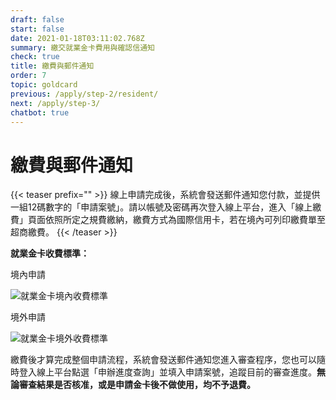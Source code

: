 ```yaml
---
draft: false
start: false
date: 2021-01-18T03:11:02.768Z
summary: 繳交就業金卡費用與確認信通知
check: true
title: 繳費與郵件通知
order: 7
topic: goldcard
previous: /apply/step-2/resident/
next: /apply/step-3/
chatbot: true
---
```

# 繳費與郵件通知

{{< teaser prefix="" >}}
線上申請完成後，系統會發送郵件通知您付款，並提供一組12碼數字的「申請案號」。請以帳號及密碼再次登入線上平台，進入「線上繳費」頁面依照所定之規費繳納，繳費方式為國際信用卡，若在境內可列印繳費單至超商繳費。
{{< /teaser >}}

**就業金卡收費標準：**

境內申請

![就業金卡境內收費標準](/cms-uploads/goldcardfee-01.png "就業金卡境內收費標準")

境外申請

![就業金卡境外收費標準](/cms-uploads/goldcardfee-02.png "就業金卡境外收費標準")

繳費後才算完成整個申請流程，系統會發送郵件通知您進入審查程序，您也可以隨時登入線上平台點選「申辦進度查詢」並填入申請案號，追蹤目前的審查進度。**無論審查結果是否核准，或是申請金卡後不做使用，均不予退費。**
